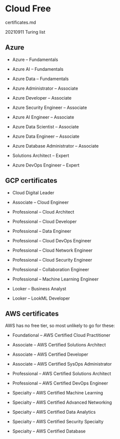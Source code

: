 # Cloud Free

certificates.md

20210911 Turing list

## Azure

*   Azure – Fundamentals

*   Azure AI – Fundamentals

*   Azure Data – Fundamentals

*   Azure Administrator – Associate

*   Azure Developer – Associate

*   Azure Security Engineer – Associate

*   Azure AI Engineer – Associate

*   Azure Data Scientist – Associate

*   Azure Data Engineer – Associate

*   Azure Database Administrator – Associate

*   Solutions Architect – Expert

*   Azure DevOps Engineer – Expert

## GCP certificates

*   Cloud Digital Leader

*   Associate – Cloud Engineer

*   Professional – Cloud Architect

*   Professional – Cloud Developer

*   Professional – Data Engineer

*   Professional – Cloud DevOps Engineer

*   Professional – Cloud Network Engineer

*   Professional – Cloud Security Engineer

*   Professional – Collaboration Engineer

*   Professional – Machine Learning Engineer

*   Looker – Business Analyst

*   Looker – LookML Developer


## AWS certificates

AWS has no free tier, so most unlikely to go for these:

*   Foundational – AWS Certified Cloud Practitioner

*   Associate – AWS Certified Solutions Architect

*   Associate – AWS Certified Developer

*   Associate – AWS Certified SysOps Administrator

*   Professional – AWS Certified Solutions Architect

*   Professional – AWS Certified DevOps Engineer

*   Specialty – AWS Certified Machine Learning

*   Specialty – AWS Certified Advanced Networking

*   Specialty – AWS Certified Data Analytics

*   Specialty – AWS Certified Security Specialty

*   Specialty – AWS Certified Database

